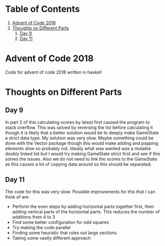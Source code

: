 # Table of Contents

1.  [Advent of Code 2018](#org321daed)
2.  [Thoughts on Different Parts](#org1246d1e)
    1.  [Day 9](#orgf3054e1)
    2.  [Day 11](#org7deedfa)


<a id="org321daed"></a>

# Advent of Code 2018

Code for advent of code 2018 written in haskell


<a id="org1246d1e"></a>

# Thoughts on Different Parts


<a id="orgf3054e1"></a>

## Day 9

In part 2 of this calculating scores by latest first caused the program to stack overflow. This was solved by reversing the list before calculating it though it is likely that a better solution would be to deeply make GameState a strict data type. My solution was very slow. Maybe something could be done with the Vector package though this would make adding and popping elements slow so probably not. Ideally what was wanted was a mutable doubly linked list but I would try making GameState strict first and see if this solves the issues. Also we do not need to link the scores to the GameState as this causes a lot of copying data around so this should be separated.


<a id="org7deedfa"></a>

## Day 11

The code for this was very slow. Possible improvements for this that I can think of are:

-   Perform the even steps by adding horizontal parts together first, then adding vertical parts of the horizontal parts. This reduces the number of additions from 4 to 3
-   Find some better configuration for odd squares
-   Try making the code parallel
-   Finding some heuristic that rules out large sections
-   Taking some vastly different approach

